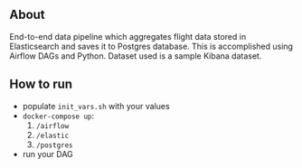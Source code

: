 ## About
End-to-end data pipeline which aggregates flight data stored in Elasticsearch and saves it to Postgres database. This is accomplished using Airflow DAGs and Python. Dataset used is a sample Kibana dataset.

## How to run
- populate `init_vars.sh` with your values
- `docker-compose up`:
    1. `/airflow`
    2. `/elastic`
    3. `/postgres`
- run your DAG